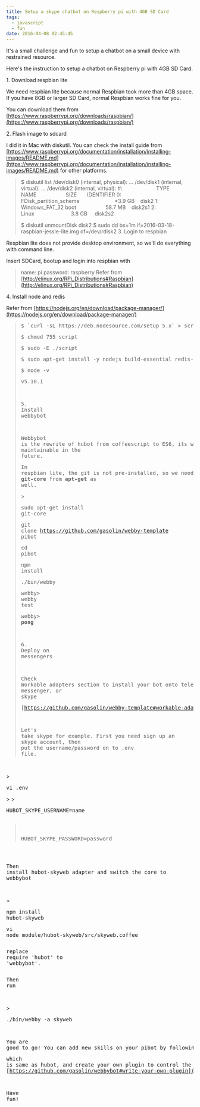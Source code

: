 ```yaml
---
title: Setup a skype chatbot on Respberry pi with 4GB SD Card
tags:
  - javascript
  - fun
date: 2016-04-08 02:45:45
---
```


It's a small challenge and fun to setup a chatbot on a small device with restrained resource.

Here's the instruction to setup a chatbot on Respberry pi with 4GB SD Card.

1\. Download respbian lite

We need respbian lite because normal Respbian took more than 4GB space. If you have 8GB or larger SD Card, normal Respbian works fine for you.

You can download them from [https://www.raspberrypi.org/downloads/raspbian/](https://www.raspberrypi.org/downloads/raspbian/)

2\. Flash image to sdcard

I did it in Mac with diskutil. You can check the install guide from [https://www.raspberrypi.org/documentation/installation/installing-images/README.md](https://www.raspberrypi.org/documentation/installation/installing-images/README.md) for other platforms.
> $ diskutil list
> /dev/disk0 (internal, physical):
> ...
> /dev/disk1 (internal, virtual):
> ...
> /dev/disk2 (internal, virtual):
> #:&nbsp;&nbsp;&nbsp;&nbsp;&nbsp;&nbsp;&nbsp;&nbsp;&nbsp;&nbsp;&nbsp;&nbsp;&nbsp;&nbsp;&nbsp;&nbsp;&nbsp;&nbsp;&nbsp;&nbsp;&nbsp;&nbsp; TYPE NAME&nbsp;&nbsp;&nbsp;&nbsp;&nbsp;&nbsp;&nbsp;&nbsp;&nbsp;&nbsp;&nbsp;&nbsp;&nbsp;&nbsp;&nbsp;&nbsp;&nbsp;&nbsp;&nbsp; SIZE&nbsp;&nbsp;&nbsp;&nbsp;&nbsp;&nbsp; IDENTIFIER
> 0:&nbsp;&nbsp;&nbsp;&nbsp; FDisk_partition_scheme&nbsp;&nbsp;&nbsp;&nbsp;&nbsp;&nbsp;&nbsp;&nbsp;&nbsp;&nbsp;&nbsp;&nbsp;&nbsp;&nbsp;&nbsp;&nbsp;&nbsp;&nbsp;&nbsp;&nbsp;&nbsp;&nbsp;&nbsp; *3.9 GB&nbsp;&nbsp;&nbsp; disk2
> 1:&nbsp;&nbsp;&nbsp;&nbsp;&nbsp;&nbsp;&nbsp;&nbsp;&nbsp;&nbsp;&nbsp;&nbsp; Windows_FAT_32 boot&nbsp;&nbsp;&nbsp;&nbsp;&nbsp;&nbsp;&nbsp;&nbsp;&nbsp;&nbsp;&nbsp;&nbsp;&nbsp;&nbsp;&nbsp;&nbsp;&nbsp;&nbsp;&nbsp; 58.7 MB&nbsp;&nbsp;&nbsp; disk2s1
> 2:&nbsp;&nbsp;&nbsp;&nbsp;&nbsp;&nbsp;&nbsp;&nbsp;&nbsp;&nbsp;&nbsp;&nbsp;&nbsp;&nbsp;&nbsp;&nbsp;&nbsp;&nbsp;&nbsp;&nbsp;&nbsp; Linux&nbsp;&nbsp;&nbsp;&nbsp;&nbsp;&nbsp;&nbsp;&nbsp;&nbsp;&nbsp;&nbsp;&nbsp;&nbsp;&nbsp;&nbsp;&nbsp;&nbsp;&nbsp;&nbsp;&nbsp;&nbsp;&nbsp;&nbsp;&nbsp; 3.8 GB&nbsp;&nbsp;&nbsp;&nbsp; disk2s2
> 
> $ diskutil unmountDisk disk2
> $ sudo dd bs=1m if=2016-03-18-raspbian-jessie-lite.img of=/dev/rdisk2
3\. Login to respbian

Respbian lite does not provide desktop environment, so we'll do everything with command line.

Insert SDCard, bootup and login into respbian with
> name: pi
> password: raspberry
Refer from [http://elinux.org/RPi_Distributions#Raspbian](http://elinux.org/RPi_Distributions#Raspbian)

4\. Install node and redis

Refer from [https://nodejs.org/en/download/package-manager/](https://nodejs.org/en/download/package-manager/)

> <pre class="prettyprint linenums"><span class="pln">$ </span>`curl -sL https://deb.nodesource.com/setup_5.x`<span class="com"> &gt; script</span></pre><pre class="prettyprint linenums"><span class="com">$ chmod 755 script</span></pre><pre class="prettyprint linenums"><span class="com">$ sudo -E ./script</span></pre><pre class="prettyprint linenums"><span class="com">$ sudo apt-get install -y nodejs </span><span class="com">build-essential redis-server</span></pre><pre class="prettyprint linenums"><span class="com">$ node -v</span></pre><pre class="prettyprint linenums"><span class="com">v5.10.1
> </span></pre><pre class="prettyprint linenums"><span class="com">5\. Install webbybot</span></pre><pre class="prettyprint linenums"><span class="com">
</span></pre><pre class="prettyprint linenums"><span class="com">Webbybot is the rewrite of hubot from coffeescript to ES6, its will be more maintainable in the future.</span></pre><pre class="prettyprint linenums"><span class="com">In respbian lite, the git is not pre-installed, so we need install **git-core** from **apt-get** as well.</span></pre>> <pre class="prettyprint linenums"><span class="com">sudo apt-get install git-core</span></pre><pre class="prettyprint linenums"><span class="com">git clone https://github.com/gasolin/webby-template pibot</span></pre><pre class="prettyprint linenums"><span class="com">cd pibot</span></pre><pre class="prettyprint linenums"><span class="com">npm install</span></pre><pre class="prettyprint linenums"><span class="com">./bin/webby</span></pre><pre class="prettyprint linenums"><span class="com">webby&gt; webby test</span></pre><pre class="prettyprint linenums"><span class="com">webby&gt; **pong**</span></pre><pre class="prettyprint linenums"><span class="com">
</span></pre><pre class="prettyprint linenums"><span class="com">6\. Deploy on messengers</span></pre><pre class="prettyprint linenums"><span class="com">
</span></pre><pre class="prettyprint linenums"><span class="com">Check Workable adapters section to install your bot onto telegram, facebook messenger, or skype</span></pre><pre class="prettyprint linenums"><span class="com">[https://github.com/gasolin/webby-template#workable-adapters](https://github.com/gasolin/webby-template#workable-adapters)</span></pre><pre class="prettyprint linenums"><span class="com">
</span></pre><pre class="prettyprint linenums"><span class="com">Let's take skype for example. First you need sign up an </span><span class="com"><span class="com">skype </span>account, then put the username/password on to .env file.</span></pre><span class="com"></span>
<pre class="prettyprint linenums"><span class="com">&nbsp;</span></pre>> <pre class="prettyprint linenums"><span class="com">vi .env</span></pre>> <span class="com"></span>> <pre class="prettyprint linenums">HUBOT_SKYPE_USERNAME=name
> HUBOT_SKYPE_PASSWORD=password</pre><pre class="prettyprint linenums">&nbsp;</pre><pre class="prettyprint linenums"><span class="com">Then install hubot-skyweb adapter and switch the core to webbybot</span></pre><pre class="prettyprint linenums"><span class="com">
</span></pre>> <pre class="prettyprint linenums"><span class="com">npm install hubot-skyweb</span></pre><pre class="prettyprint linenums"><span class="com"></span>vi node_module/hubot-skyweb/src/skyweb.coffee</pre><pre class="prettyprint linenums"></pre><pre class="prettyprint linenums">replace require 'hubot' to 'webbybot'.</pre><pre class="prettyprint linenums"></pre><pre class="prettyprint linenums">Then run</pre><pre class="prettyprint linenums">&nbsp;</pre>> <pre class="prettyprint linenums">./bin/webby -a skyweb </pre><pre class="prettyprint linenums"><span class="com">
</span></pre><pre class="prettyprint linenums"><span class="com">You are good to go! You can add new skills on your pibot by following [https://github.com/gasolin/webbybot/#add-plugins](https://github.com/gasolin/webbybot/#add-plugins)</span></pre><pre class="prettyprint linenums"><span class="com">which is same as hubot, and create your own plugin to control the respberry pi [https://github.com/gasolin/webbybot#write-your-own-plugin](https://github.com/gasolin/webbybot#write-your-own-plugin).</span></pre><pre class="prettyprint linenums"><span class="com">
</span></pre><pre class="prettyprint linenums"><span class="com">Have fun!</span></pre><pre class="prettyprint linenums"><span class="com">
</span></pre>